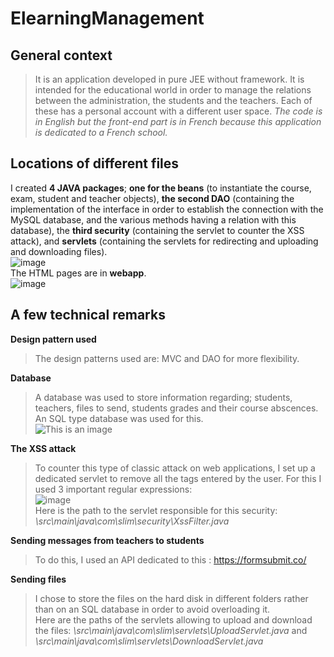 # ElearningManagement

## General context
> It is an application developed in pure JEE without framework.  It is intended for the educational world in order to manage the relations between the administration, the students and the teachers.
Each of these has a personal account with a different user space. *The code is in English but the front-end part is in French because this application is dedicated to a French school.*

## Locations of different files
I created **4 JAVA packages**; **one for the beans** (to instantiate the course, exam, student and teacher objects), **the second DAO** (containing the implementation of the interface in order to establish the connection with the MySQL database, and the various methods having a relation with this database), the **third security** (containing the servlet to counter the XSS attack), and **servlets** (containing the servlets for redirecting and uploading and downloading files).
<br />![image](https://user-images.githubusercontent.com/73532355/210252939-b43c835a-f200-4fde-8920-e8e384c2b870.png)
<br />
The HTML pages are in **webapp**.
<br />![image](https://user-images.githubusercontent.com/73532355/210253022-d35a236e-e6f5-46c0-9f65-df4ea159cb7c.png)

## A few technical remarks

**Design pattern used**
> The design patterns used are: MVC and DAO for more flexibility.

**Database**
> A database was used to store information regarding; students, teachers, files to send, students grades and their course abscences. An SQL type database was used for this.<br />
![This is an image](https://user-images.githubusercontent.com/73532355/210249899-638efd92-d5fe-4ff9-8258-5acac8c4732d.png)

**The XSS attack**
> To counter this type of classic attack on web applications, I set up a dedicated servlet to remove all the tags entered by the user. For this I used 3 important regular expressions:<br />
![image](https://user-images.githubusercontent.com/73532355/210250334-513eb44e-2662-4ddc-b7b1-2036a99ed03a.png)
<br />Here is the path to the servlet responsible for this security: *\src\main\java\com\slim\security\XssFilter.java*

**Sending messages from teachers to students**
> To do this, I used an API dedicated to this : https://formsubmit.co/

**Sending files**
> I chose to store the files on the hard disk in different folders rather than on an SQL database in order to avoid overloading it.
<br />Here are the paths of the servlets allowing to upload and download the files: *\src\main\java\com\slim\servlets\UploadServlet.java* and *\src\main\java\com\slim\servlets\DownloadServlet.java*

